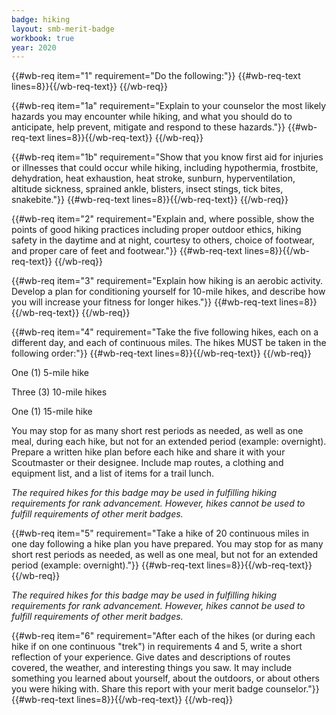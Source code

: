 ```yaml
---
badge: hiking
layout: smb-merit-badge
workbook: true
year: 2020
---
```



{{#wb-req item="1" requirement="Do the following:"}}
{{#wb-req-text lines=8}}{{/wb-req-text}}
{{/wb-req}}

{{#wb-req item="1a" requirement="Explain to your counselor the most likely hazards you may encounter while hiking, and what you should do to anticipate, help prevent, mitigate and respond to these hazards."}}
{{#wb-req-text lines=8}}{{/wb-req-text}}
{{/wb-req}}

{{#wb-req item="1b" requirement="Show that you know first aid for injuries or illnesses that could occur while hiking, including hypothermia, frostbite, dehydration, heat exhaustion, heat stroke, sunburn, hyperventilation, altitude sickness, sprained ankle, blisters, insect stings, tick bites, snakebite."}}
{{#wb-req-text lines=8}}{{/wb-req-text}}
{{/wb-req}}

{{#wb-req item="2" requirement="Explain and, where possible, show the points of good hiking practices including proper outdoor ethics, hiking safety in the daytime and at night, courtesy to others, choice of footwear, and proper care of feet and footwear."}}
{{#wb-req-text lines=8}}{{/wb-req-text}}
{{/wb-req}}

{{#wb-req item="3" requirement="Explain how hiking is an aerobic activity. Develop a plan for conditioning yourself for 10-mile hikes, and describe how you will increase your fitness for longer hikes."}}
{{#wb-req-text lines=8}}{{/wb-req-text}}
{{/wb-req}}

{{#wb-req item="4" requirement="Take the five following hikes, each on a different day, and each of continuous miles. The hikes MUST be taken in the following order:"}}
{{#wb-req-text lines=8}}{{/wb-req-text}}
{{/wb-req}}

One (1) 5-mile hike

Three (3) 10-mile hikes

One (1) 15-mile hike



You may stop for as many short rest periods as needed, as well as one meal, during each hike, but not for an extended period (example: overnight). Prepare a written hike plan before each hike and share it with your Scoutmaster or their designee. Include map routes, a clothing and equipment list, and a list of items for a trail lunch.

*The required hikes for this badge may be used in fulfilling hiking requirements for rank advancement. However, hikes cannot be used to fulfill requirements of other merit badges.*

{{#wb-req item="5" requirement="Take a hike of 20 continuous miles in one day following a hike plan you have prepared. You may stop for as many short rest periods as needed, as well as one meal, but not for an extended period (example: overnight)."}}
{{#wb-req-text lines=8}}{{/wb-req-text}}
{{/wb-req}}

*The required hikes for this badge may be used in fulfilling hiking requirements for rank advancement. However, hikes cannot be used to fulfill requirements of other merit badges.*

{{#wb-req item="6" requirement="After each of the hikes (or during each hike if on one continuous \"trek\") in requirements 4 and 5, write a short reflection of your experience. Give dates and descriptions of routes covered, the weather, and interesting things you saw. It may include something you learned about yourself, about the outdoors, or about others you were hiking with. Share this report with your merit badge counselor."}}
{{#wb-req-text lines=8}}{{/wb-req-text}}
{{/wb-req}}
